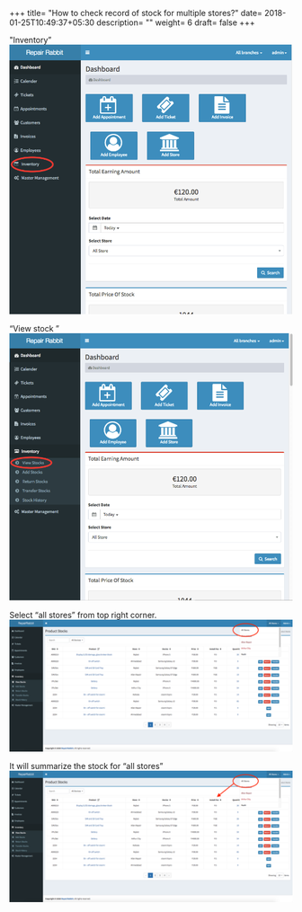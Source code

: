 +++
title= "How to check record of stock for multiple stores?"
date= 2018-01-25T10:49:37+05:30
description= ""
weight= 6
draft= false
+++

"Inventory”
![How to check record of stock for multiple stores?](/images/inventory/how_to_check_stock_records_for_multiple_stores/go_to_inventory.png)

“View stock ”
![How to check record of stock for multiple stores?](/images/inventory/how_to_check_stock_records_for_multiple_stores/view_stock.png)

Select “all stores” from top right corner.
![How to check record of stock for multiple stores?](/images/inventory/how_to_check_stock_records_for_multiple_stores/select_all_branches.png)

It will summarize the stock for “all stores”
![How to check record of stock for multiple stores?](/images/inventory/how_to_check_stock_records_for_multiple_stores/detail_summary_for_stock.png)

